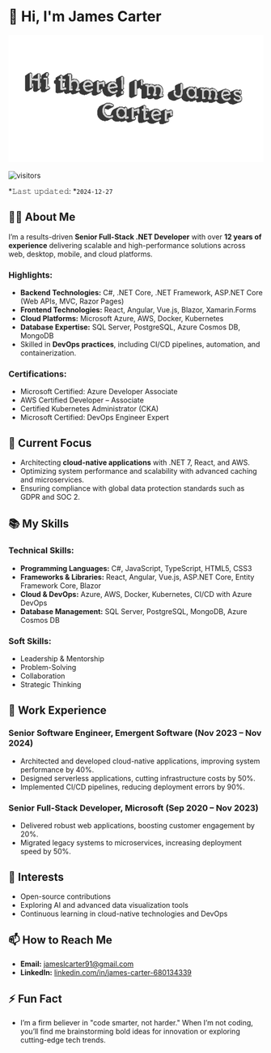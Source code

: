 # :wave: Hi, I'm James Carter

[<img src="https://raw.githubusercontent.com/jameslcarter/jameslcarter/main/dr9k6pr.gif" alt="Hi there! I'm James Carter" title="Hi there! I'm James Carter"/>](#)

![visitors](https://vbr.nathanchung.dev/badge?page_id=JamesCarter.JamesCarter&color=blue)

*𝙻𝚊𝚜𝚝 𝚞𝚙𝚍𝚊𝚝𝚎𝚍: *`2024-12-27`

## :man_technologist: About Me

I’m a results-driven **Senior Full-Stack .NET Developer** with over **12 years of experience** delivering scalable and high-performance solutions across web, desktop, mobile, and cloud platforms. 

### Highlights:
- **Backend Technologies:** C#, .NET Core, .NET Framework, ASP.NET Core (Web APIs, MVC, Razor Pages)
- **Frontend Technologies:** React, Angular, Vue.js, Blazor, Xamarin.Forms
- **Cloud Platforms:** Microsoft Azure, AWS, Docker, Kubernetes
- **Database Expertise:** SQL Server, PostgreSQL, Azure Cosmos DB, MongoDB
- Skilled in **DevOps practices**, including CI/CD pipelines, automation, and containerization.

### Certifications:
- Microsoft Certified: Azure Developer Associate
- AWS Certified Developer – Associate
- Certified Kubernetes Administrator (CKA)
- Microsoft Certified: DevOps Engineer Expert

## :telescope: Current Focus

- Architecting **cloud-native applications** with .NET 7, React, and AWS.
- Optimizing system performance and scalability with advanced caching and microservices.
- Ensuring compliance with global data protection standards such as GDPR and SOC 2.

## :books: My Skills

### Technical Skills:
- **Programming Languages:** C#, JavaScript, TypeScript, HTML5, CSS3
- **Frameworks & Libraries:** React, Angular, Vue.js, ASP.NET Core, Entity Framework Core, Blazor
- **Cloud & DevOps:** Azure, AWS, Docker, Kubernetes, CI/CD with Azure DevOps
- **Database Management:** SQL Server, PostgreSQL, MongoDB, Azure Cosmos DB

### Soft Skills:
- Leadership & Mentorship
- Problem-Solving
- Collaboration
- Strategic Thinking

## :briefcase: Work Experience

### Senior Software Engineer, **Emergent Software** (Nov 2023 – Nov 2024)
- Architected and developed cloud-native applications, improving system performance by 40%.
- Designed serverless applications, cutting infrastructure costs by 50%.
- Implemented CI/CD pipelines, reducing deployment errors by 90%.

### Senior Full-Stack Developer, **Microsoft** (Sep 2020 – Nov 2023)
- Delivered robust web applications, boosting customer engagement by 20%.
- Migrated legacy systems to microservices, increasing deployment speed by 50%.

## :seedling: Interests
- Open-source contributions
- Exploring AI and advanced data visualization tools
- Continuous learning in cloud-native technologies and DevOps

## :mailbox: How to Reach Me

- **Email:** jameslcarter91@gmail.com
- **LinkedIn:** [linkedin.com/in/james-carter-680134339](https://linkedin.com/in/james-carter-680134339)

## :zap: Fun Fact
- I’m a firm believer in "code smarter, not harder." When I’m not coding, you’ll find me brainstorming bold ideas for innovation or exploring cutting-edge tech trends.
